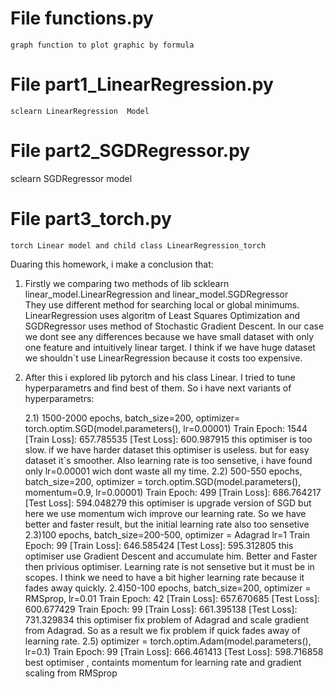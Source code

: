 

# File functions.py
    graph function to plot graphic by formula
    
# File part1_LinearRegression.py
    sclearn LinearRegression  Model 

# File part2_SGDRegressor.py
   sclearn  SGDRegressor model

# File part3_torch.py
    torch Linear model and child class LinearRegression_torch 





Duaring this homework, i make a conclusion that:
1) Firstly we comparing two methods of lib scklearn linear_model.LinearRegression and linear_model.SGDRegressor  
They use different method for searching local or global minimums. LinearRegression uses algoritm of Least Squares Optimization
and SGDRegressor uses method of Stochastic Gradient Descent. In our case we dont see any differences because we have small dataset with only one feature and intuitively linear target. I think if we have huge dataset we shouldn`t use  LinearRegression because it costs too expensive. 
2) After this i explored lib pytorch and his class Linear. I tried to tune hyperparametrs and find best of them. So i have next variants of hyperparametrs:

    2.1) 1500-2000 epochs, batch_size=200, optimizer= torch.optim.SGD(model.parameters(), lr=0.00001)
    Train Epoch: 1544        [Train Loss]: 657.785535        [Test Loss]: 600.987915
    this optimiser is too slow. if we have harder dataset this optimiser is useless. but for easy dataset it`s smoother. Also learning rate is too sensetive, i have found only lr=0.00001 wich dont waste all my time.
    2.2) 500-550 epochs, batch_size=200,  optimizer = torch.optim.SGD(model.parameters(), momentum=0.9, lr=0.00001)
    Train Epoch: 499         [Train Loss]: 686.764217        [Test Loss]: 594.048279
    this optimiser is upgrade version of SGD but here we use momentum wich improve our learning rate. So we have better and faster result, but the initial learning rate also too sensetive
    2.3)100 epochs, batch_size=200-500, optimizer = Adagrad  lr=1
    Train Epoch: 99          [Train Loss]: 646.585424        [Test Loss]: 595.312805
    this optimiser use Gradient Descent and accumulate him. Better and Faster then privious optimiser. Learning rate is not sensetive but it must be in scopes. I think we need to have a bit higher learning rate because  it fades away quickly.
    2.4)50-100 epochs, batch_size=200,  optimizer = RMSprop,  lr=0.01
    Train Epoch: 42          [Train Loss]: 657.670685        [Test Loss]: 600.677429
    Train Epoch: 99          [Train Loss]: 661.395138        [Test Loss]: 731.329834
    this optimiser fix problem of Adagrad and scale gradient from Adagrad. So as a result we fix problem if quick fades away of learning rate.
    2.5) optimizer = torch.optim.Adam(model.parameters(), lr=0.1)
    Train Epoch: 99          [Train Loss]: 666.461413        [Test Loss]: 598.716858
    best optimiser , containts momentum for learning rate and gradient scaling from  RMSprop